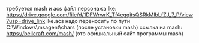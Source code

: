 требуется mash и acs файл персонажа lke: https://drive.google.com/file/d/1DFWrwrK_Tf4egqitsQSRkMlbLfZJ_7_P/view?usp=drive_link
lke.acs надо переносить по пути C:\Windows\msagent\chars (после установки mash)
ссылка на mash: https://bellcraft.com/mash/ (это официальный сайт программы mash)
